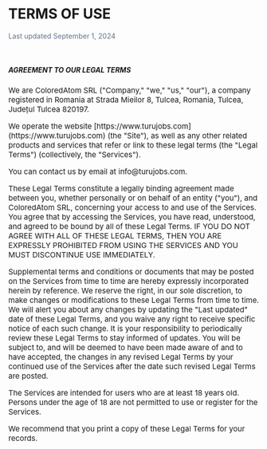 # <span style="text-transform: uppercase">Terms of use</span>

<span style="color:#64748b">Last updated September 1, 2024</span>

<span>&nbsp;</span>
##### AGREEMENT TO OUR LEGAL TERMS

<span style="font-size: 15px">
We are ColoredAtom SRL ("Company," "we," "us," "our"), a company registered in Romania at Strada Mieilor 8, Tulcea, Romania, Tulcea, Județul Tulcea 820197.
</span>

<span style="display:block; font-size: 15px; padding-top: 15px;">
We operate the website [https://www.turujobs.com](https://www.turujobs.com) (the "Site"), as well as any other related products and services that refer or link to these legal terms (the "Legal Terms") (collectively, the "Services").
</span>

<span style="display:block; font-size: 15px; padding-top: 15px;">
You can contact us by email at info@turujobs.com.
</span>

<span style="display:block; font-size: 15px; padding-top: 15px;">
These Legal Terms constitute a legally binding agreement made between you, whether personally or on behalf of an entity ("you"), and ColoredAtom SRL, concerning your access to and use of the Services. You agree that by accessing the Services, you have read, understood, and agreed to be bound by all of these Legal Terms. IF YOU DO NOT AGREE WITH ALL OF THESE LEGAL TERMS, THEN YOU ARE EXPRESSLY PROHIBITED FROM USING THE SERVICES AND YOU MUST DISCONTINUE USE IMMEDIATELY.
</span>

<span style="display:block; font-size: 15px; padding-top: 15px;">
Supplemental terms and conditions or documents that may be posted on the Services from time to time are hereby expressly incorporated herein by reference. We reserve the right, in our sole discretion, to make changes or modifications to these Legal Terms from time to time. We will alert you about any changes by updating the "Last updated" date of these Legal Terms, and you waive any right to receive specific notice of each such change. It is your responsibility to periodically review these Legal Terms to stay informed of updates. You will be subject to, and will be deemed to have been made aware of and to have accepted, the changes in any revised Legal Terms by your continued use of the Services after the date such revised Legal Terms are posted.
</span>

<span style="display:block; font-size: 15px; padding-top: 15px;">
The Services are intended for users who are at least 18 years old. Persons under the age of 18 are not permitted to use or register for the Services.
</span>

<span style="display:block; font-size: 15px; padding-top: 15px;">
We recommend that you print a copy of these Legal Terms for your records.
</span>
